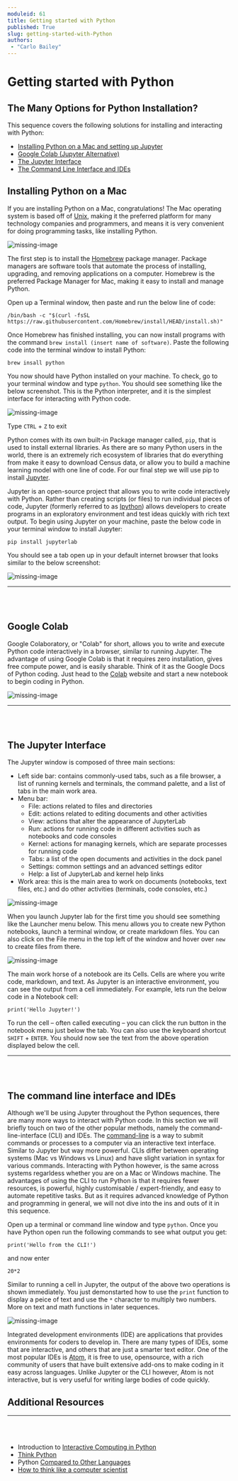 ```yaml
---
moduleid: 61
title: Getting started with Python
published: True
slug: getting-started-with-Python
authors:
 - "Carlo Bailey"
---
```


# Getting started with Python

## The Many Options for Python Installation?

This sequence covers the following solutions for installing and interacting with Python:
- [Installing Python on a Mac and setting up Jupyter](#installing-python-on-a-mac)
- [Google Colab (Jupyter Alternative)](#google-colab)
- [The Jupyter Interface](#the-jupyter-interface)
- [The Command Line Interface and IDEs](#the-command-line-interface-and-ides)

## Installing Python on a Mac

If you are installing Python on a Mac, congratulations! The Mac operating system is based off of [Unix](https://en.wikipedia.org/wiki/Unix), making it the preferred platform for many technology companies and programmers, and means it is very convenient for doing programming tasks, like installing Python.

![missing-image](images/homebrew.png#img-full)

The first step is to install the [Homebrew](https://brew.sh/#install) package manager. Package managers are software tools that automate the process of installing, upgrading, and removing applications on a computer. Homebrew is the preferred Package Manager for Mac, making it easy to install and manage Python.

Open up a Terminal window, then paste and run the below line of code:

```
/bin/bash -c "$(curl -fsSL https://raw.githubusercontent.com/Homebrew/install/HEAD/install.sh)"
```

Once Homebrew has finished installing, you can now install programs with the command `brew install (insert name of software)`. Paste the following code into the terminal window to install Python:

```
brew insall python
```

You now should have Python installed on your machine. To check, go to your terminal window and type `python`. You should see something like the below screenshot. This is the Python interpreter, and it is the simplest interface for interacting with Python code.

![missing-image](images/python-terminal.png#img-full)

Type `CTRL` + `Z` to exit

Python comes with its own built-in Package manager called, `pip`, that is used to install external libraries. As there are so many Python users in the world, there is an extremely rich ecosystem of libraries that do everything from make it easy to download Census data, or allow you to build a machine learning model with one line of code. For our final step we will use pip to install [Jupyter](https://en.wikipedia.org/wiki/Project_Jupyter).

Jupyter is an open-source project that allows you to write code interactively with Python. Rather than creating scripts (or files) to run individual pieces of code, Jupyter (formerly referred to as [Ipython](https://ipython.readthedocs.io/en/stable/overview.html)) allows developers to create programs in an exploratory environment and test ideas quickly with rich text output. To begin using Jupyter on your machine, paste the below code in your terminal window to install Jupyter:

```
pip install jupyterlab
```

You should see a tab open up in your default internet browser that looks similar to the below screenshot:

![missing-image](images/jupyter.png#img-full)

-----

<br>
<br>

## Google Colab

Google Colaboratory, or "Colab" for short, allows you to write and execute Python code interactively in a browser, similar to running Jupyter. The advantage of using Google Colab is that it requires zero installation, gives free compute power, and is easily sharable. Think of it as the Google Docs of Python coding. Just head to the [Colab](https://colab.research.google.com/) website and start a new notebook to begin coding in Python.

![missing-image](images/google-colab.png#img-full)

-----

<br>
<br>

## The Jupyter Interface

The Jupyter window is composed of three main sections:
- Left side bar: contains commonly-used tabs, such as a file browser, a list of running kernels and terminals, the command palette, and a list of tabs in the main work area.
- Menu bar:
  - File: actions related to files and directories
  - Edit: actions related to editing documents and other activities
  - View: actions that alter the appearance of JupyterLab
  - Run: actions for running code in different activities such as notebooks and code consoles
  - Kernel: actions for managing kernels, which are separate processes for running code
  - Tabs: a list of the open documents and activities in the dock panel
  - Settings: common settings and an advanced settings editor
  - Help: a list of JupyterLab and kernel help links
- Work area: this is the main area to work on documents (notebooks, text files, etc.) and do other activities (terminals, code consoles, etc.)

![missing-image](images/jupyter-interface.png#img-full)

When you launch Jupyter lab for the first time you should see something like the Launcher menu below. This menu allows you to create new Python notebooks, launch a terminal window, or create markdown files. You can also click on the File menu in the top left of the window and hover over `new` to create files from there.

![missing-image](images/jupyter-launcher.png#img-full)

The main work horse of a notebook are its Cells. Cells are where you write code, markdown, and text. As Jupyter is an interactive environment, you can see the output from a cell immediately. For example, lets run the below code in a Notebook cell:

```
print('Hello Jupyter!')
```

To run the cell – often called executing – you can click the run button in the notebook menu just below the tab. You can also use the keyboard shortcut `SHIFT` + `ENTER`. You should now see the text from the above operation displayed below the cell.

-----

<br>
<br>

## The command line interface and IDEs

Although we'll be using Jupyter throughout the Python sequences, there are many more ways to interact with Python code. In this section we will briefly touch on two of the other popular methods, namely the command-line-interface (CLI) and IDEs. The [command-line](https://en.wikipedia.org/wiki/Command-line_interface) is a way to submit commands or processes to a computer via an interactive text interface. Similar to Jupyter but way more powerful. CLIs differ between operating systems (Mac vs Windows vs Linux) and have slight variation in syntax for various commands. Interacting with Python however, is the same across systems regarldess whether you are on a Mac or Windows machine. The advantages of using the CLI to run Python is that it requires fewer resources, is powerful, highly customisable / expert-friendly, and easy to automate repetitive tasks. But as it requires advanced knowledge of Python and programming in general, we will not dive into the ins and outs of it in this sequence.

Open up a terminal or command line window and type `python`. Once you have Python open run the following commands to see what output you get:

```
print('Hello from the CLI!')
```

and now enter

```
20*2
```

Similar to running a cell in Jupyter, the output of the above two operations is shown immediately. You just demonstarted how to use the `print` function to display a peice of text and use the `*` character to multiply two numbers. More on text and math functions in later sequences.

![missing-image](images/cli.png#img-full)

Integrated development environments (IDE) are applications that provides environments for coders to develop in. There are many types of IDEs, some that are interactive, and others that are just a smarter text editor. One of the most popular IDEs is [Atom](https://atom.io/), it is free to use, opensource, with a rich community of users that have built extensive add-ons to make coding in it easy across languages. Unlike Jupyter or the CLI however, Atom is not interactive, but is very useful for writing large bodies of code quickly.



## Additional Resources

-----

<br>
<br>

- Introduction to [Interactive Computing in Python](https://ipython.readthedocs.io/en/stable/interactive/index.html)
- [Think Python](https://greenteapress.com/thinkpython/html/index.html)
- Python [Compared to Other Languages](https://www.python.org/doc/essays/comparisons/)
- [How to think like a computer scientist](http://openbookproject.net/thinkcs/python/english3e/)
